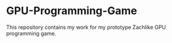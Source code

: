 # GPU-Programming-Game
This repository contains my work for my prototype Zachlike GPU programming game.
